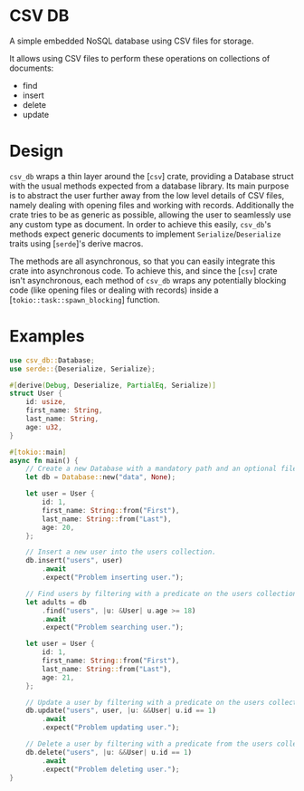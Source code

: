 # CSV DB

A simple embedded NoSQL database using CSV files for storage.

It allows using CSV files to perform these operations on collections of documents:

* find
* insert
* delete
* update

# Design

`csv_db` wraps a thin layer around the [`csv`] crate, providing a Database struct with the usual
methods expected from a database library. Its main purpose is to abstract the user further away
from the low level details of CSV files, namely dealing with opening files and working with
records. Additionally the crate tries to be as generic as possible, allowing the user to
seamlessly use any custom type as document. In order to achieve this easily, `csv_db`'s methods
expect generic documents to implement `Serialize`/`Deserialize` traits using [`serde`]'s derive
macros.

The methods are all asynchronous, so that you can easily integrate this crate into asynchronous
code. To achieve this, and since the [`csv`] crate isn't asynchronous, each method of `csv_db`
wraps any potentially blocking code (like opening files or dealing with records) inside a
[`tokio::task::spawn_blocking`] function.

# Examples

```rust
use csv_db::Database;
use serde::{Deserialize, Serialize};

#[derive(Debug, Deserialize, PartialEq, Serialize)]
struct User {
    id: usize,
    first_name: String,
    last_name: String,
    age: u32,
}

#[tokio::main]
async fn main() {
    // Create a new Database with a mandatory path and an optional file extension.
    let db = Database::new("data", None);

    let user = User {
        id: 1,
        first_name: String::from("First"),
        last_name: String::from("Last"),
        age: 20,
    };

    // Insert a new user into the users collection.
    db.insert("users", user)
        .await
        .expect("Problem inserting user.");

    // Find users by filtering with a predicate on the users collection.
    let adults = db
        .find("users", |u: &User| u.age >= 18)
        .await
        .expect("Problem searching user.");

    let user = User {
        id: 1,
        first_name: String::from("First"),
        last_name: String::from("Last"),
        age: 21,
    };

    // Update a user by filtering with a predicate on the users collection.
    db.update("users", user, |u: &&User| u.id == 1)
        .await
        .expect("Problem updating user.");

    // Delete a user by filtering with a predicate from the users collection.
    db.delete("users", |u: &&User| u.id == 1)
        .await
        .expect("Problem deleting user.");
}
```